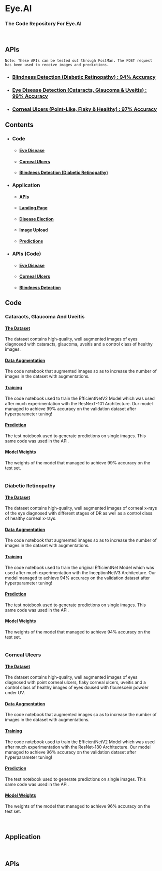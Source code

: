 # Eye.AI
### The Code Repository For Eye.AI <br>
<br>

## APIs
`Note: These APIs can be tested out through PostMan. The POST request has been used to receive images and predictions.`
- ### [Blindness Detection (Diabetic Retinopathy) : 94% Accuracy](https://eyeai-blindness.herokuapp.com/)
- ### [Eye Disease Detection (Cataracts, Glaucoma & Uveitis) : 99% Accuracy](https://eyeai-eyedisease.herokuapp.com/)
- ### [Corneal Ulcers (Point-Like, Flaky & Healthy) : 97% Accuracy](https://eyeai-cornealulcers.herokuapp.com/)

## Contents
- ### Code
  - #### [Eye Disease](https://github.com/Ansh3101/Eye.AI/tree/main/Code/Cataract%2C%20Glaucoma%20%26%20Uveitis/)
  - #### [Corneal Ulcers](https://github.com/Ansh3101/Eye.AI/tree/main/Code/Corneal%20Ulcers/)
  - #### [Blindness Detection (Diabetic Retinopathy)](https://github.com/Ansh3101/Eye.AI/tree/main/Code/Blindness%20Detection/)
- ### Application
  - #### [APIs](https://github.com/Ansh3101/Eye.AI/blob/main/Application/Post.cs)
  - #### [Landing Page](https://github.com/Ansh3101/Eye.AI/blob/main/Application/MainWindow.xaml)
  - #### [Disease Election](https://github.com/Ansh3101/Eye.AI/blob/main/Application/SelectionPage.xaml)
  - #### [Image Upload](https://github.com/Ansh3101/Eye.AI/blob/main/Application/PredictionPage.xaml)
  - #### [Predictions](https://github.com/Ansh3101/Eye.AI/blob/main/Application/ShowPrediction.xaml)
- ### APIs (Code)
  - #### [Eye Disease](https://github.com/Ansh3101/Eye.AI/tree/main/APIs/Eye%20Disease/)
  - #### [Corneal Ulcers](https://github.com/Ansh3101/Eye.AI/tree/main/APIs/Corneal%20Ulcers/)
  - #### [Blindness Detection](https://github.com/Ansh3101/Eye.AI/tree/main/APIs/Blindness/)

## Code

### Cataracts, Glaucoma And Uveitis
#### [The Dataset](https://github.com/Ansh3101/Eye.AI/tree/main/Code/Cataract%2C%20Glaucoma%20%26%20Uveitis/Data/)
The dataset contains high-quality, well augmented images of eyes diagnosed with cataracts, glaucoma, uveitis and a control class of healthy images.
#### [Data Augmentation](https://github.com/Ansh3101/Eye.AI/blob/main/Code/Cataract%2C%20Glaucoma%20%26%20Uveitis/DataAugmentation.ipynb)
The code notebook that augmented images so as to increase the number of images in the dataset with augmentations.
#### [Training](https://github.com/Ansh3101/Eye.AI/blob/main/Code/Cataract%2C%20Glaucoma%20%26%20Uveitis/Training.ipynb)
The code notebook used to train the EfficientNetV2 Model which was used after much experimentation with the ResNexT-101 Architecture. Our model managed to achieve 99% accuracy on the validation dataset after hyperparameter tuning!
#### [Prediction](https://github.com/Ansh3101/Eye.AI/blob/main/Code/Cataract%2C%20Glaucoma%20%26%20Uveitis/Prediction.ipynb)
The test notebook used to generate predictions on single images. This same code was used in the API.
#### [Model Weights](https://github.com/Ansh3101/Eye.AI/blob/main/Code/Cataract%2C%20Glaucoma%20%26%20Uveitis/EyeDisease.pth)
The weights of the model that managed to achieve 99% accuracy on the test set.
<br><br>

### Diabetic Retinopathy
#### [The Dataset](https://github.com/Ansh3101/Eye.AI/tree/main/Code/Blindness%20Detection/Data%20(Test)/)
The dataset contains high-quality, well augmented images of corneal x-rays of the eye diagnosed with different stages of DR as well as a control class of healthy corneal x-rays.
#### [Data Augmentation](https://github.com/Ansh3101/Eye.AI/blob/main/Code/Blindness%20Detection/DataAugmentation.ipynb)
The code notebook that augmented images so as to increase the number of images in the dataset with augmentations.
#### [Training](https://github.com/Ansh3101/Eye.AI/blob/main/Code/Blindness%20Detection/Training.ipynb)
The code notebook used to train the original EfficientNet Model which was used after much experimentation with the InceptionNetV3 Architecture. Our model managed to achieve 94% accuracy on the validation dataset after hyperparameter tuning!
#### [Prediction](https://github.com/Ansh3101/Eye.AI/blob/main/Code/Blindness%20Detection/Prediction.ipynb)
The test notebook used to generate predictions on single images. This same code was used in the API.
#### [Model Weights](https://github.com/Ansh3101/Eye.AI/blob/main/Code/Blindness%20Detection/blindness.pth)
The weights of the model that managed to achieve 94% accuracy on the test set.
<br><br>

### Corneal Ulcers
#### [The Dataset](https://github.com/Ansh3101/Eye.AI/tree/main/Code/Corneal%20Ulcers/Data/)
The dataset contains high-quality, well augmented images of eyes diagnosed with point corneal ulcers, flaky corneal ulcers, uveitis and a control class of healthy images of eyes doused with flourescein powder under UV.
#### [Data Augmentation](https://github.com/Ansh3101/Eye.AI/blob/main/Code/Corneal%20Ulcers/DataAugmentation.ipynb)
The code notebook that augmented images so as to increase the number of images in the dataset with augmentations.
#### [Training](https://github.com/Ansh3101/Eye.AI/blob/main/Code/Corneal%20Ulcers/Training.ipynb)
The code notebook used to train the EfficientNetV2 Model which was used after much experimentation with the ResNet-180 Architecture. Our model managed to achieve 96% accuracy on the validation dataset after hyperparameter tuning!
#### [Prediction](https://github.com/Ansh3101/Eye.AI/blob/main/Code/Corneal%20Ulcers/Prediction.ipynb)
The test notebook used to generate predictions on single images. This same code was used in the API.
#### [Model Weights](https://github.com/Ansh3101/Eye.AI/blob/main/Code/Corneal%20Ulcers/cornealulcers.pth)
The weights of the model that managed to achieve 96% accuracy on the test set.
<br><br><br>

## Application
<br>

## APIs
<br>

<!--
## APIs

### Public Links (Use POST Method On Postman)
- ### [Blindness Detection (Diabetic Retinopathy) : 94% Accuracy](https://eyeai-blindness.herokuapp.com/)
- ### [Eye Disease Detection (Cataracts, Glaucoma & Uveitis) : 98% Accuracy](https://eyeai-eyedisease.herokuapp.com/)
- ### [Corneal Ulcers (Point-Like, Flaky & Healthy) : 96% Accuracy](https://eyeai-cornealulcers.herokuapp.com/)
<br><br>

### [Elevator Pitch And Code Walkthrough](https://youtu.be/H3gy18s9K-M)
-->
